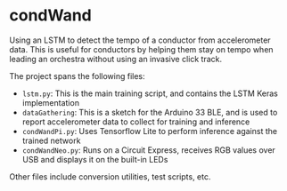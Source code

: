 # condWand
Using an LSTM to detect the tempo of a conductor from accelerometer data. This is useful for conductors by helping them stay on tempo when leading an orchestra without using an invasive click track.

The project spans the following files:
* `lstm.py`: This is the main training script, and contains the LSTM Keras implementation
* `dataGathering`: This is a sketch for the Arduino 33 BLE, and is used to report accelerometer data to collect for training and inference
* `condWandPi.py`: Uses Tensorflow Lite to perform inference against the trained network
* `condWandNeo.py`: Runs on a Circuit Express, receives RGB values over USB and displays it on the built-in LEDs

Other files include conversion utilities, test scripts, etc.
